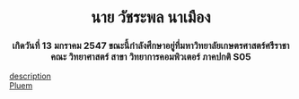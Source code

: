 <!DOCTYPE html>
<html lang="th">
<head>
    <meta charset="UTF-8">
    <meta name="viewport" content="width=device-width, initial-scale=1.0">
    <title>6530200240.github.io</title>
</head>
<body>
    <h1 align="center">นาย วัชระพล นาเมือง </h1>
    <h3 align="center">เกิดวันที่ 13 มกราคม 2547 ขณะนี้กำลังศึกษาอยู่ที่มหาวิทยาลัยเกษตรศาสตร์ศรีราชา คณะ วิทยาศาสตร์ สาขา วิทยาการคอมพิวเตอร์ ภาคปกติ S05</h3>
</body>
</html>

[description](description.md)
<br>
[Pluem](https://kongsiri07.github.io)




